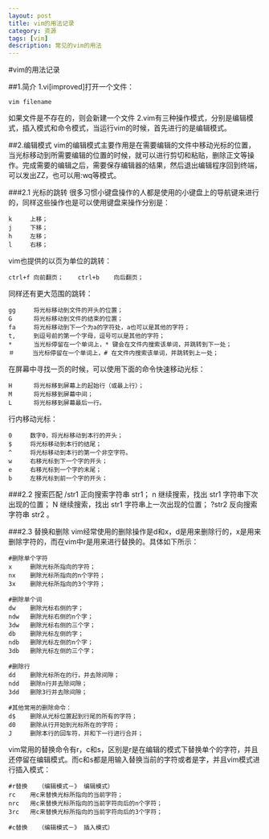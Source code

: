 ```yaml
---
layout: post
title: vim的用法记录
category: 资源
tags: [vim]
description: 常见的vim的用法
---
```


#vim的用法记录


##1.简介
1.vi[improved]打开一个文件：

    vim filename

如果文件是不存在的，则会新建一个文件
2.vim有三种操作模式，分别是编辑模式，插入模式和命令模式，当运行vim的时候，首先进行的是编辑模式。

##2.编辑模式
vim的编辑模式主要作用是在需要编辑的文件中移动光标的位置，当光标移动到所需要编辑的位置的时候，就可以进行剪切和粘贴，删除正文等操作。完成需要的编辑之后，需要保存编辑器的结果，然后退出编辑程序回到终端，可以发出ZZ，也可以用:wq等模式。

###2.1 光标的跳转
很多习惯小键盘操作的人都是使用的小键盘上的导航键来进行的，同样这些操作也是可以使用键盘来操作分别是：

    k     上移；
    j     下移；  
    h     左移； 
    l     右移；  

vim也提供的以页为单位的跳转：

    ctrl+f 向前翻页；    ctrl+b    向后翻页；  

同样还有更大范围的跳转：


    gg     将光标移动到文件的开头的位置；
    G      将光标移动到文件的结束的位置；
    fa     将光标移动到下一个为a的字符处，a也可以是其他的字符；
    t,     到逗号前的第一个字母，逗号可以是其他的字符；
    *      当光标停留在一个单词上，* 键会在文件内搜索该单词，并跳转到下一处；
    ＃     当光标停留在一个单词上，# 在文件内搜索该单词，并跳转到上一处；
    
在屏幕中寻找一页的时候，可以使用下面的命令快速移动光标：

    H      将光标移到屏幕上的起始行（或最上行）；
    M      将光标移到屏幕中间；
    L      将光标移到屏幕最后一行。 
    
行内移动光标：
   
    0     数字0，将光标移动到本行的开头；
    $     将光标移动到本行的结尾；              
    ^     将光标移动到本行的第一个非空字符。
    w     右移光标到下一个字的开头；
	e     右移光标到一个字的末尾；
	b     左移光标到前一个字的开头；
	
###2.2 搜索匹配
    /str1     正向搜索字符串 str1；
    n         继续搜索，找出 str1 字符串下次出现的位置；
    N         继续搜索，找出 str1 字符串上一次出现的位置；
    ?str2     反向搜索字符串 str2 。
    
###2.3 替换和删除
vim经常使用的删除操作是d和x，d是用来删除行的，x是用来删除字符的，而在vim中r是用来进行替换的。具体如下所示：
    
    #删除单个字符
    x     删除光标所指向的字符；
    nx    删除光标所指向的n个字符；
    3x    删除光标所指向的3个字符；
    
    #删除单个词
    dw    删除光标右侧的字；
    ndw   删除光标右侧的n个字；
    3dw   删除光标右侧的三个字；
    db    删除光标左侧的字；
    ndb   删除光标左侧的n个字；
    3db   删除光标左侧的三个字；
    
    #删除行
    dd    删除光标所在的行，并去除间隙；
    ndd   删除n行并去除间隙；
    3dd   删除3行并去除间隙；
    
    #其他常用的删除命令：
    d$    删除从光标位置起到行尾的所有的字符；
    d0    删除从行开始到光标所在的字符；
    J     删除本行的回车符，并和下一行进行合并；
    
vim常用的替换命令有r，c和s，区别是r是在编辑的模式下替换单个的字符，并且还停留在编辑模式。而c和s都是用输入替换当前的字符或者是字，并且vim模式进行插入模式：
   
    #r替换   （编辑模式－》 编辑模式）
    rc    用c来替换光标所指向的当前字符；
    nrc   用c来替换光标所指向的当前字符向后的n个字符；
    3rc   用c来替换光标所指向的当前字符向后的3个字符；
    
    #c替换   （编辑模式－》 插入模式）
    
    
    



